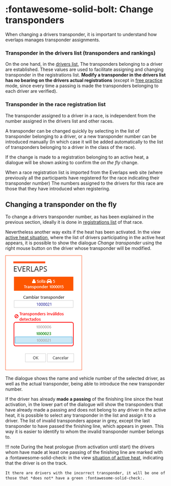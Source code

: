 # :fontawesome-solid-bolt: Change transponders

When changing a drivers transponder, it is important to understand  how everlaps manages transponder assignments.

### Transponder in the drivers list (transponders and rankings)

On the one hand, in the [drivers list](../user-guide/drivers.md), The transponders belonging to a driver are established. These values are used to facilitate assigning and changing transponder in the registrations list. **Modify a transponder in the drivers list has no bearing on the drivers actual registrations** (except in [free practice](../race-formats/free-practice.md) mode, since every time a passing is made the transponders belonging to each driver are verified).

### Transponder in the race registration list

The transponder assigned to a driver in a race, is independent from the number assigned in the drivers list and other races. 

A transponder can be changed quickly by selecting in the list of transponder belonging to a driver, or a new transponder number can be introduced manually (In which case it will be added automatically to the list of transponders belonging to a driver in the class of the race). 

If the change is made to a registration belonging to an active heat, a dialogue will be shown asking to confirm the *on the fly* change. 

When a race registration list is imported  from the Everlaps web site (where previously all the participants have registered for the race indicating their transponder number) The numbers assigned to the drivers for this race are those that they have introduced when registering.

## Changing a transponder on the fly

To change a drivers transponder number, as has been explained in the previous section, ideally it is done in [registrations list](../user-guide/races.md#inscripciones) of that race. 

Nevertheless another way exits if the heat has been activated. In the view [active heat situation](../user-guide/heats.md#situacion-de-la-manga-activa), where the list of drivers participating in the active heat appears, it is possible to show the dialogue *Change transponder* using the right mouse button on the driver whose transponder will be modified.

![Change transponder](../img/changetransponder.png)

The dialogue shows the name and vehicle number of the selected driver, as well as the actual transponder, being able to introduce the new transponder number. 

If the driver has already **made a passing** of the finishing line since the heat activation, in the lower part of the dialogue will show the transponders that have already made a passing and does not belong to any driver in the active heat, it is possible to select any transponder in the list and assign it to a driver. The list of invalid transponders appear in grey, except the last transponder to have passed the finishing line, which appears in green. This way it is easier to identify to whom the invalid transponder number belongs to.

!!! note
	During the heat prologue (from activation until start) the drivers whom have made at least one passing of the finishing line are marked with a :fontawesome-solid-check: in the view [situation of active heat](../user-guide/heats.md#situacion-de-la-manga-activa), indicating that the driver is on the track. 
	
	It there are drivers with the incorrect transponder, it will be one of those that *does not* have a green :fontawesome-solid-check:.

